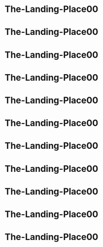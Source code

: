 # The-Landing-Place00
# The-Landing-Place00
# The-Landing-Place00
# The-Landing-Place00
# The-Landing-Place00
# The-Landing-Place00
# The-Landing-Place00
# The-Landing-Place00
# The-Landing-Place00
# The-Landing-Place00
# The-Landing-Place00
